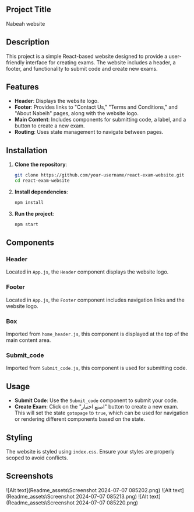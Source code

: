 

## Project Title

Nabeah website

## Description

This project is a simple React-based website designed to provide a user-friendly interface for creating exams. The website includes a header, a footer, and functionality to submit code and create new exams.

## Features

- **Header**: Displays the website logo.
- **Footer**: Provides links to "Contact Us," "Terms and Conditions," and "About Nabeih" pages, along with the website logo.
- **Main Content**: Includes components for submitting code, a label, and a button to create a new exam.
- **Routing**: Uses state management to navigate between pages.



## Installation

1. **Clone the repository**:
   ```sh
   git clone https://github.com/your-username/react-exam-website.git
   cd react-exam-website
   ```

2. **Install dependencies**:
   ```sh
   npm install
   ```

3. **Run the project**:
   ```sh
   npm start
   ```

## Components

### Header

Located in `App.js`, the `Header` component displays the website logo.

### Footer

Located in `App.js`, the `Footer` component includes navigation links and the website logo.

### Box

Imported from `home_header.js`, this component is displayed at the top of the main content area.

### Submit_code

Imported from `Submit_code.js`, this component is used for submitting code.

## Usage

- **Submit Code**: Use the `Submit_code` component to submit your code.
- **Create Exam**: Click on the "اصنع اختبار" button to create a new exam. This will set the state `gotopage` to `true`, which can be used for navigation or rendering different components based on the state.

## Styling

The website is styled using `index.css`. Ensure your styles are properly scoped to avoid conflicts.

## Screenshots

![Alt text](Readme_assets\Screenshot 2024-07-07 085202.png)
![Alt text](Readme_assets\Screenshot 2024-07-07 085213.png)
![Alt text](Readme_assets\Screenshot 2024-07-07 085220.png)

